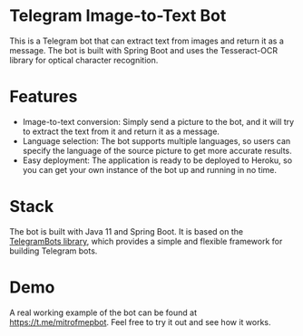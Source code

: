 # Telegram Image-to-Text Bot

This is a Telegram bot that can extract text from images and return it as a message. The bot is built with Spring Boot and uses the Tesseract-OCR library for optical character recognition.

# Features
- Image-to-text conversion: Simply send a picture to the bot, and it will try to extract the text from it and return it as a message.
- Language selection: The bot supports multiple languages, so users can specify the language of the source picture to get more accurate results.
- Easy deployment: The application is ready to be deployed to Heroku, so you can get your own instance of the bot up and running in no time.

# Stack
The bot is built with Java 11 and Spring Boot. It is based on the [TelegramBots library](https://github.com/rubenlagus/TelegramBots), which provides a simple and flexible framework for building Telegram bots.

# Demo
A real working example of the bot can be found at https://t.me/mitrofmepbot. Feel free to try it out and see how it works.
